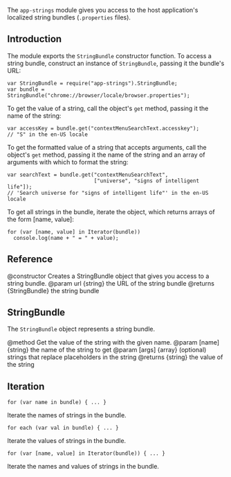 The `app-strings` module gives you access to the host application's localized
string bundles (`.properties` files).

Introduction
------------

The module exports the `StringBundle` constructor function.  To access a string
bundle, construct an instance of `StringBundle`, passing it the bundle's URL:

    var StringBundle = require("app-strings").StringBundle;
    var bundle = StringBundle("chrome://browser/locale/browser.properties");

To get the value of a string, call the object's `get` method, passing it
the name of the string:

    var accessKey = bundle.get("contextMenuSearchText.accesskey");
    // "S" in the en-US locale

To get the formatted value of a string that accepts arguments, call the object's
`get` method, passing it the name of the string and an array of arguments
with which to format the string:

    var searchText = bundle.get("contextMenuSearchText",
                                ["universe", "signs of intelligent life"]);
    // 'Search universe for "signs of intelligent life"' in the en-US locale

To get all strings in the bundle, iterate the object, which returns arrays
of the form [name, value]:

    for (var [name, value] in Iterator(bundle))
      console.log(name + " = " + value);

Reference
---------

<api name="StringBundle">
@constructor
Creates a StringBundle object that gives you access to a string bundle.
@param url {string} the URL of the string bundle
@returns {StringBundle} the string bundle
</api>

StringBundle
------------

The `StringBundle` object represents a string bundle.

<api name="get">
@method Get the value of the string with the given name.
@param [name] {string} the name of the string to get
@param [args] {array} (optional) strings that replace placeholders in the string
@returns {string} the value of the string
</api>

Iteration
---------

<code>for (var name in bundle) { ... }</code>

Iterate the names of strings in the bundle.

<code>for each (var val in bundle) { ... }</code>

Iterate the values of strings in the bundle.

<code>for (var [name, value] in Iterator(bundle)) { ... }</code>

Iterate the names and values of strings in the bundle.
